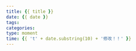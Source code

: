 ```yaml
---
title: {{ title }}
date: {{ date }}
tags:
categories:
type: moment
time: {{ 't' + date.substring(10) + '修改！！' }}
---
```


<div class="pics"></div>

<script src="/lib/moment/pics.js"></script>
<script>
var data = [
    {"link": "", "type": "photo"},
    {"link": "", "type": "image"},
    {"link": "", "type": "meme"},
    {"link": "", "type": "screenshot"},
    {"link": "", "type": "picture"}
];
picsRender(data);
</script>
